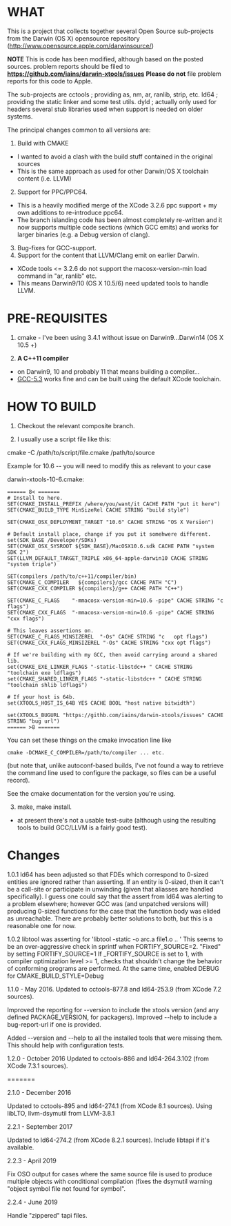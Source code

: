 WHAT
====

This is a project that collects together several Open Source sub-projects from the Darwin (OS X) opensource repository (http://www.opensource.apple.com/darwinsource/)

**NOTE**
  This is code has been modified, although based on the posted sources.
  problem reports should be filed to **https://github.com/iains/darwin-xtools/issues**
  **Please do not** file problem reports for this code to Apple.

The sub-projects are
 cctools ; providing as, nm, ar, ranlib, strip, etc.
 ld64 ; providing the static linker and some test utils.
 dyld ; actually only used for headers
 several stub libraries used when support is needed on older systems.

The principal changes common to all versions are:

1. Build with CMAKE
  - I wanted to avoid a clash with the build stuff contained in the original sources
  - This is the same approach as used for other Darwin/OS X toolchain content (i.e. LLVM)
2. Support for PPC/PPC64.
  - This is a heavily modified merge of the XCode 3.2.6 ppc support + my own additions to re-introduce ppc64.
  - The branch islanding code has been almost completely re-written and it now supports multiple code sections (which GCC emits) and works for larger binaries (e.g. a Debug version of clang).
3. Bug-fixes for GCC-support.
4. Support for the content that LLVM/Clang emit on earlier Darwin.
  - XCode tools <= 3.2.6 do not support the macosx-version-min load command in "ar, ranlib" etc.
  - This means Darwin9/10 (OS X 10.5/6) need updated tools to handle LLVM.

PRE-REQUISITES
==============

1. cmake - I've been using 3.4.1 without issue on Darwin9...Darwin14 (OS X 10.5 +)

2. **A C++11 compiler**
  - on Darwin9, 10 and probably 11 that means building a compiler...
  - [GCC-5.3](https://github.com/iains/darwin-gcc-5) works fine and can be built using the default XCode toolchain.

HOW TO BUILD
============

1. Checkout the relevant composite branch.

2. I usually use a script file like this:

cmake -C /path/to/script/file.cmake /path/to/source

Example for 10.6 -- you will need to modify this as relevant to your case

darwin-xtools-10-6.cmake:

```
====== 8< =======
# Install to here.
SET(CMAKE_INSTALL_PREFIX /where/you/want/it CACHE PATH "put it here")
SET(CMAKE_BUILD_TYPE MinSizeRel CACHE STRING "build style")

SET(CMAKE_OSX_DEPLOYMENT_TARGET "10.6" CACHE STRING "OS X Version")

# Default install place, change if you put it somehwere different.
set(SDK_BASE /Developer/SDKs)
SET(CMAKE_OSX_SYSROOT ${SDK_BASE}/MacOSX10.6.sdk CACHE PATH "system SDK 2")
SET(LLVM_DEFAULT_TARGET_TRIPLE x86_64-apple-darwin10 CACHE STRING "system triple")

SET(compilers /path/to/c++11/compiler/bin)
SET(CMAKE_C_COMPILER   ${compilers}/gcc CACHE PATH "C")
SET(CMAKE_CXX_COMPILER ${compilers}/g++ CACHE PATH "C++")

SET(CMAKE_C_FLAGS    "-mmacosx-version-min=10.6 -pipe" CACHE STRING "c flags")
SET(CMAKE_CXX_FLAGS  "-mmacosx-version-min=10.6 -pipe" CACHE STRING "cxx flags")

# This leaves assertions on.
SET(CMAKE_C_FLAGS_MINSIZEREL  "-Os" CACHE STRING "c   opt flags")
SET(CMAKE_CXX_FLAGS_MINSIZEREL "-Os" CACHE STRING "cxx opt flags")

# If we're building with my GCC, then avoid carrying around a shared lib.
set(CMAKE_EXE_LINKER_FLAGS "-static-libstdc++ " CACHE STRING "toolchain exe ldflags")
set(CMAKE_SHARED_LINKER_FLAGS "-static-libstdc++ " CACHE STRING "toolchain shlib ldflags")

# If your host is 64b.
set(XTOOLS_HOST_IS_64B YES CACHE BOOL "host native bitwidth")

set(XTOOLS_BUGURL "https://githb.com/iains/darwin-xtools/issues" CACHE STRING "bug url")
====== >8 =======
```

You can set these things on the cmake invocation line like
```
cmake -DCMAKE_C_COMPILER=/path/to/compiler ... etc.
```

(but note that, unlike autoconf-based builds, I've not found a way to retrieve the command line used to configure the package, so files can be a useful record).

See the cmake documentation for the version you're using.

3. make, make install.
 - at present there's not a usable test-suite (although using the resulting tools to build GCC/LLVM is a fairly good test).

Changes
=======

1.0.1
ld64 has been adjusted so that FDEs which correspond to 0-sized entities are ignored rather than asserting.  If an entity is 0-sized, then it can't be a call-site or participate in unwinding (given that aliasses are handled specifically).  I guess one could say that the assert from ld64 was alerting to a problem elsewhere; however GCC was (and unpatched versions will) producing 0-sized functions for the case that the function body was elided as unreachable.  There are probably better solutions to both, but this is a reasonable one for now.

1.0.2
libtool was asserting for 'libtool -static -o arc.a file1.o .. '
This seems to be an over-aggressive check in sprintf when FORTIFY\_SOURCE=2.
"Fixed" by setting FORTIFY\_SOURCE=1
If \_FORTIFY\_SOURCE is set to 1, with compiler optimization level >= 1, checks that shouldn't change the behavior of conforming programs are performed.
At the same time, enabled DEBUG for CMAKE\_BUILD\_STYLE=Debug

1.1.0 - May 2016.
Updated to cctools-877.8 and ld64-253.9 (from XCode 7.2 sources).

Improved the reporting for --version to include the xtools version (and any defined
PACKAGE_VERSION, for packagers).  Improved --help to include a bug-report-url if
one is provided.

Added --version and --help to all the installed tools that were missing them.  This
should help with configuration tests.

1.2.0 - October 2016
Updated to cctools-886 and ld64-264.3.102 (from XCode 7.3.1 sources).

=======

2.1.0 - December 2016

Updated to cctools-895 and ld64-274.1 (from XCode 8.1 sources).
Using libLTO, llvm-dsymutil from LLVM-3.8.1

2.2.1 - September 2017

Updated to ld64-274.2 (from XCode 8.2.1 sources).
Include libtapi if it's available.

2.2.3 - April 2019

Fix OSO output for cases where the same source file is used to produce
multiple objects with conditional compilation (fixes the dsymutil warning
"object symbol file not found for symbol".

2.2.4 - June 2019

Handle "zippered" tapi files.






